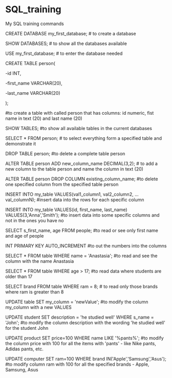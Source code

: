 # SQL_training
My SQL training commands

CREATE DATABASE my_first_database; # to create a database

SHOW DATABASES; # to show all the databases available

USE my_first_database; # to enter the database needed

CREATE TABLE person(

  -id INT,

  -first_name VARCHAR(20),

  -last_name VARCHAR(20)

  );

  #to create a table with called person that has columns: id numeric, fist name in text (20) and last name (20)

  SHOW TABLES; #to show all available tables in the current databases

  SELECT * FROM person; # to select everything form a specified table and demonstrate it

DROP TABLE person; #to delete a complete table person

ALTER TABLE person ADD new_column_name DECIMAL(3,2); # to add a new column to the table person and name the column in text (20)

ALTER TABLE person DROP COLUMN existing_column_name; #to delete one specified column from the specified table person

INSERT INTO my_table VALUES(val1_column1, val2_column2, ... val_columnN); #insert data into the rows for each specific column

INSERT INTO my_table  VALUES(id, first_name, last_name) VALUES(3,'Anna','Smith');
#to insert data into some specific columns and not in the ones you have no

SELECT s_first_name, age FROM people; #to read or see only first name and age of people

INT PRIMARY KEY AUTO_INCREMENT #to out the numbers into  the columns

SELECT * FROM table WHERE name = 'Anastasia'; #to read and see the column with the name Anastasia

SELECT * FROM table WHERE age > 17; #to read data where students are older than 17

SELECT brand FROM table WHERE ram = 8; # to read only those brands where ram is  greater than 8

UPDATE table SET my_column = 'newValue';
#to modify the column my_column with a new VALUES

UPDATE student SET description = 'he studied well' WHERE s_name = 'John';
#to modify the column description with the wording 'he studied well' for the student John

UPDATE product SET price=100 WHERE name LIKE '%pants%';
#to modify the column price with 100 for all the items with 'pants' - like Nike pants, Adidas pants, etc.

UPDATE computer SET ram=100 WHERE brand IN('Apple','Samsung','Asus');
#to modify column ram with 100 for all the specified brands - Apple, Samsung, Asus
